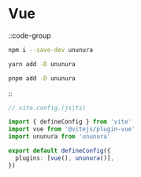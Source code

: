 # Vue

::code-group

```bash [NPM]
npm i --save-dev ununura
```

```bash [Yarn]
yarn add -D ununura
```

```bash [PNPM]
pnpm add -D ununura
```

::

```ts
// vite.config.(js|ts)

import { defineConfig } from 'vite'
import vue from '@vitejs/plugin-vue'
import ununura from 'ununura'

export default defineConfig({
  plugins: [vue(), ununura()],
})
```
